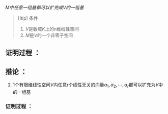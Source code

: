 $\begin{equation}\tag{命题2.2}M中任意一组基都可以扩充成V的一组基\end{equation}$

> [!tip]  条件
> 1. $V$是数域$K$上的n维线性空间
> 2. $M$是$V$的一个非零子空间
## 证明过程 ：

## 推论 ：
1. 1个有限维线性空间$V$内任意r个线性无关的向量$\alpha_{1},\alpha_{2},\cdots,\alpha_{r}$都可以扩充为$V$中的一组基

### 证明过程 ：
